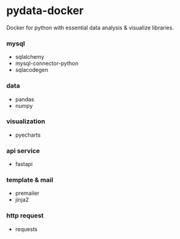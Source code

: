 # pydata-docker

Docker for python with essential data analysis & visualize libraries.

### mysql
- sqlalchemy
- mysql-connector-python
- sqlacodegen
### data
- pandas
- numpy

### visualization
- pyecharts
### api service
- fastapi
### template & mail
- premailer
- jinja2
### http request
- requests